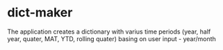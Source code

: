 # dict-maker
The application creates a dictionary with varius time periods (year, half year, quater, MAT, YTD, rolling quater) basing on user input - year/month
